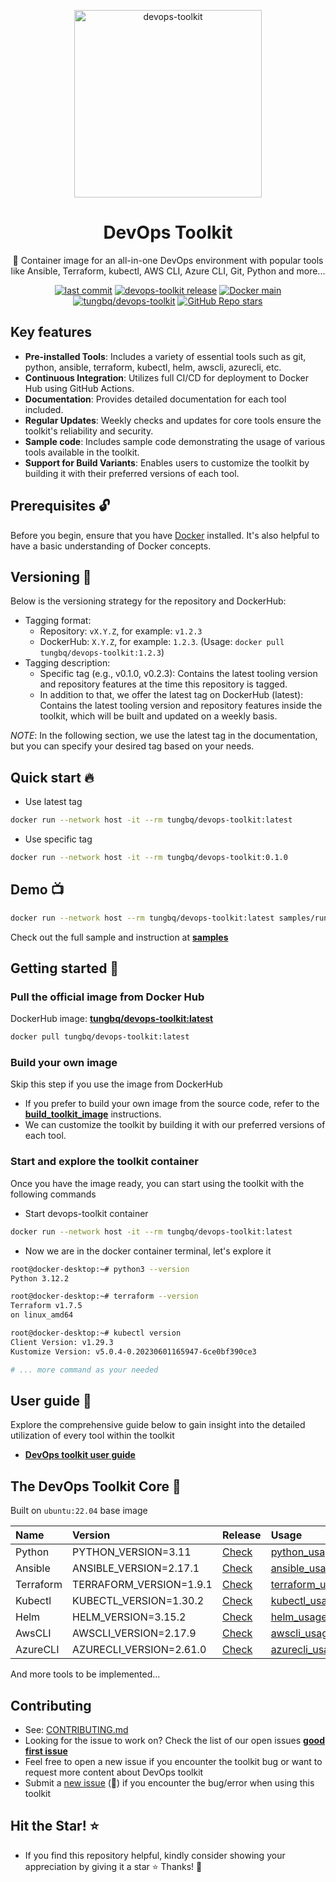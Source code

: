 <p align="center">
  <a href="https://github.com/tungbq/devops-toolkit"><img src="./assets/images/devops-toolkit.jpg" alt="devops-toolkit" height="300"></a>
</p>

<h1 align="center">DevOps Toolkit</h1>

<p align="center">🐳 Container image for an all-in-one DevOps environment with popular tools like Ansible, Terraform, kubectl, AWS CLI, Azure CLI, Git, Python and more...</p>

<p align="center">
  <a href="https://img.shields.io/github/last-commit/tungbq/devops-toolkit/main"><img alt="last commit" src="https://img.shields.io/github/last-commit/tungbq/devops-toolkit/main" /></a>
  <a href="https://github.com/tungbq/devops-toolkit/releases"><img alt="devops-toolkit release" src="https://img.shields.io/github/release/tungbq/devops-toolkit.svg" /></a>
  <a href="[https://hub.docker.com/r/tungbq/devops-toolkit/tags](https://github.com/tungbq/devops-toolkit/actions/workflows/deploy-docker-image-release.yml/badge.svg)">
     <img alt="Docker main" src="https://github.com/tungbq/devops-toolkit/actions/workflows/deploy-docker-image-release.yml/badge.svg"/></a>
  <a href="https://img.shields.io/docker/pulls/tungbq/devops-toolkit"><img alt="tungbq/devops-toolkit" src="https://img.shields.io/docker/pulls/tungbq/devops-toolkit"/></a>
  <a href="https://github.com/tungbq/devops-toolkit/stargazers"><img alt="GitHub Repo stars" src="https://img.shields.io/github/stars/tungbq/devops-toolkit"/></a>
</p>

## Key features

- **Pre-installed Tools**: Includes a variety of essential tools such as git, python, ansible, terraform, kubectl, helm, awscli, azurecli, etc.
- **Continuous Integration**: Utilizes full CI/CD for deployment to Docker Hub using GitHub Actions.
- **Documentation**: Provides detailed documentation for each tool included.
- **Regular Updates**: Weekly checks and updates for core tools ensure the toolkit's reliability and security.
- **Sample code**: Includes sample code demonstrating the usage of various tools available in the toolkit.
- **Support for Build Variants**: Enables users to customize the toolkit by building it with their preferred versions of each tool.

## Prerequisites 🔓

Before you begin, ensure that you have [Docker](https://docs.docker.com/engine/install/) installed. It's also helpful to have a basic understanding of Docker concepts.

## Versioning 🔖

Below is the versioning strategy for the repository and DockerHub:

- Tagging format:
  - Repository: `vX.Y.Z`, for example: `v1.2.3`
  - DockerHub: `X.Y.Z`, for example: `1.2.3`. (Usage: `docker pull tungbq/devops-toolkit:1.2.3`)
- Tagging description:
  - Specific tag (e.g., v0.1.0, v0.2.3): Contains the latest tooling version and repository features at the time this repository is tagged.
  - In addition to that, we offer the latest tag on DockerHub (latest): Contains the latest tooling version and repository features inside the toolkit, which will be built and updated on a weekly basis.

_NOTE_: In the following section, we use the latest tag in the documentation, but you can specify your desired tag based on your needs.

## Quick start 🔥

- Use latest tag

```bash
docker run --network host -it --rm tungbq/devops-toolkit:latest
```

- Use specific tag

```bash
docker run --network host -it --rm tungbq/devops-toolkit:0.1.0
```

## Demo 📺

```bash
docker run --network host --rm tungbq/devops-toolkit:latest samples/run_sample.sh
```

Check out the full sample and instruction at [**samples**](./samples/)

## Getting started 📖

### Pull the official image from Docker Hub

DockerHub image: [**tungbq/devops-toolkit:latest**](https://hub.docker.com/r/tungbq/devops-toolkit)

```bash
docker pull tungbq/devops-toolkit:latest
```

### Build your own image

Skip this step if you use the image from DockerHub

- If you prefer to build your own image from the source code, refer to the [**build_toolkit_image**](./docs/build/build_toolkit_image.md) instructions.
- We can customize the toolkit by building it with our preferred versions of each tool.

### Start and explore the toolkit container

Once you have the image ready, you can start using the toolkit with the following commands

- Start devops-toolkit container

```bash
docker run --network host -it --rm tungbq/devops-toolkit:latest
```

- Now we are in the docker container terminal, let's explore it

```bash
root@docker-desktop:~# python3 --version
Python 3.12.2

root@docker-desktop:~# terraform --version
Terraform v1.7.5
on linux_amd64

root@docker-desktop:~# kubectl version
Client Version: v1.29.3
Kustomize Version: v5.0.4-0.20230601165947-6ce0bf390ce3

# ... more command as your needed
```

## User guide 📖

Explore the comprehensive guide below to gain insight into the detailed utilization of every tool within the toolkit

- [**DevOps toolkit user guide**](./docs/usage/README.md)

## The DevOps Toolkit Core 🧰

Built on `ubuntu:22.04` base image

| Name      | Version                 | Release                                                                      | Usage                                              |
| :-------- | :---------------------- | :--------------------------------------------------------------------------- | :------------------------------------------------- |
| Python    | PYTHON_VERSION=3.11     | [Check](https://www.python.org/downloads/source/)                            | [python_usage](./docs/usage/python_usage.md)       |
| Ansible   | ANSIBLE_VERSION=2.17.1  | [Check](https://api.github.com/repos/ansible/ansible/releases/latest)        | [ansible_usage](./docs/usage/ansible_usage.md)     |
| Terraform | TERRAFORM_VERSION=1.9.1 | [Check](https://releases.hashicorp.com/terraform/)                           | [terraform_usage](./docs/usage/terraform_usage.md) |
| Kubectl   | KUBECTL_VERSION=1.30.2  | [Check](https://dl.k8s.io/release/stable.txt)                                | [kubectl_usage](./docs/usage/kubectl_usage.md)     |
| Helm      | HELM_VERSION=3.15.2     | [Check](https://github.com/helm/helm/releases)                               | [helm_usage](./docs/usage/helm_usage.md)           |
| AwsCLI    | AWSCLI_VERSION=2.17.9   | [Check](https://raw.githubusercontent.com/aws/aws-cli/v2/CHANGELOG.rst)      | [awscli_usage](./docs/usage/awscli_usage.md)       |
| AzureCLI  | AZURECLI_VERSION=2.61.0 | [Check](https://learn.microsoft.com/en-us/cli/azure/release-notes-azure-cli) | [azurecli_usage](./docs/usage/azurecli_usage.md)   |

And more tools to be implemented...

## Contributing

- See: [CONTRIBUTING.md](./CONTRIBUTING.md)
- Looking for the issue to work on? Check the list of our open issues [**good first issue**](https://github.com/tungbq/devops-toolkit/issues?q=is%3Aissue+is%3Aopen+label%3A%22good+first+issue%22)
- Feel free to open a new issue if you encounter the toolkit bug or want to request more content about DevOps toolkit
- Submit a [new issue](https://github.com/tungbq/devops-toolkit/issues/new) (🐛) if you encounter the bug/error when using this toolkit

## Hit the Star! ⭐

- If you find this repository helpful, kindly consider showing your appreciation by giving it a star ⭐ Thanks! 💖

